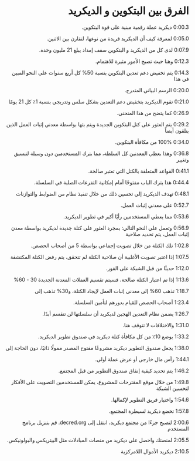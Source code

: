 <div dir="rtl">

# الفرق بين البتكوين و الديكريد

0:00.3 ديكريد عملة رقمية مبنية على قوة البتكوين.

0:05.0 لمعرفة كيف أن الديكريد فريدة من نوعها، لنقارن بين الاثنين.

0:07.9 لدى كل من الديكريد و البتكوين سقف إمداد يبلغ 21 مليون وحدة.

0:12.3 وهنا حيث تصبح الأمور مثيرة للاهتمام.

0:14.3 يتم تخفيض دعم تعدين البتكوين بنسبة 50% كل أربع سنوات على النحو المبين في هذا

0:20.0 الرسم البياني المتدرج.

0:21.0 تقوم الديكريد بتخفيض دعم التعدين بشكل سلس وتدريجي بنسبة 1٪ كل 21 يومًا

0:26.9 كما يتضح من هذا المنحنى.

0:29.2 يتم العثور على كتل البتكوين الجديدة ويتم بثها بواسطة معدني إثبات العمل الذين يتلقون أيضاً

0:34.0 100% من مكافأة البتكوين.

0:36.8 وهذا يعطي المعدنين كل السلطة، مما يترك المستخدمين دون وسيلة لتنسيق وتغيير

0:41.1 القواعد المتعلقة بالكتل التي تعتبر صالحة.

0:44.4 هذا يترك الباب مفتوحًا أمام إمكانية التفرعات الصلبة في السلسلة.

0:48.1 تهدف الديكريد إلى تحسين ذلك من خلال تنفيذ نظام من الضوابط والتوازنات

0:52.7 على معدني إثبات العمل.

0:53.6 مما يعطي المستخدمين رأيًا أكبر في تطوير الديكريد.

0:56.9 وتعمل على النحو التالي: بمجرد العثور على كتلة جديدة لديكريد بواسطة معدن إثبات العمل، يتم تحديد صلاحية

1:02.8 تلك الكتلة من خلال تصويت إجماعي بواسطة 5 من أصحاب الحصص.

1:07.5 إذا اعتبر تصويت الأغلبية أن صلاحية الكتلة لم تتحقق، يتم رفض الكتلة المكتشفة

1:12.0 حديثًا من قبل الشبكة على الفور.

1:13.6 إذا تم اعتبار الكتلة صالحة، فسيتم تقسيم العملات المعدنة الجديدة 30 - 60%

1:18.7 تذهب 60% إلى معدني إثبات العمل لإيجاد الكتلة، و30% تذهب إلى

1:23.4 أصحاب الحصص للقيام بدورهم لتأمين السلسلة.

1:26.7 يضمن نظام التعدين الهجين لديكريد أن سلسلتها لن تنقسم أبدًا.

1:31.0 والاختلافات لا تتوقف هنا.

1:33.2 يوضع 10٪ من كل مكافأة كتلة ديكريد في صندوق تطوير الديكريد.

1:38.0 يجعل صندوق التطوير ديكريد مشروعًا مفتوح المصدر ممولًا ذاتيًا، دون الحاجة إلى

1:44.1 رأس مال خارجي أو عرض عملة أولي.

1:46.2 يتم تحديد كيفية إنفاق صندوق التطوير من قبل المجتمع.

1:49.8 من خلال موقع المقترحات للمشروع، يمكن للمستخدمين التصويت على الأفكار لتحسين الشبكة

1:54.6 واختيار فريق التطوير لإكمالها.

1:57.8 تخضع ديكريد لسيطرة المجتمع.

2:00.6 لتصبح جزءًا من مجتمع ديكريد، انتقل إلى decred.org. قم بتنزيل برنامج المستخدم

2:05.5 لمنصتك واحصل على ديكريد من منصات المبادلات مثل البيتريكس والبولونيكس.

2:10.5 ديكريد الأموال اللامركزية

</div>
